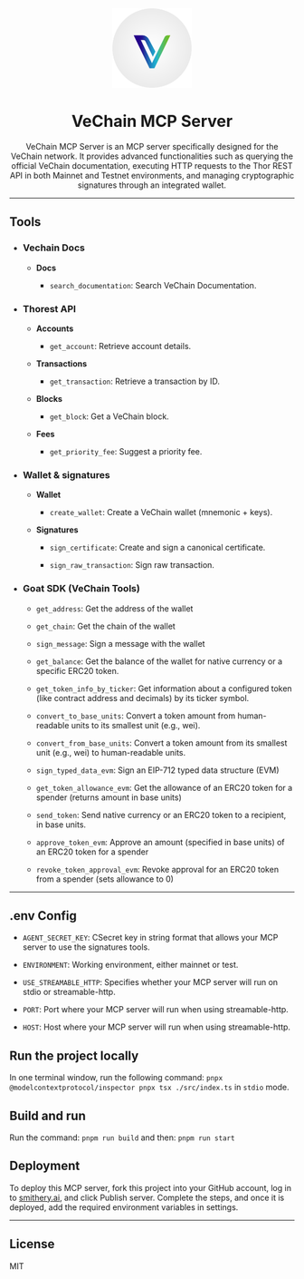 <div align="center">

<img src="./docs/images/isotipo-bg.png" alt="VeChain logo" width="140">

<p></p>

<h1>VeChain MCP Server</h1>

<p>VeChain MCP Server is an MCP server specifically designed for the VeChain network. It provides advanced functionalities such as querying the official VeChain documentation, executing HTTP requests to the Thor REST API in both Mainnet and Testnet environments, and managing cryptographic signatures through an integrated wallet.</p>

</div>

---

## Tools

- ### Vechain Docs 

    - **Docs**
        
        - `search_documentation`: Search VeChain Documentation.

- ### Thorest API

    - **Accounts**
        
        - `get_account`: Retrieve account details.

    - **Transactions**
        
        - `get_transaction`: Retrieve a transaction by ID.
        
    - **Blocks**
        
        - `get_block`: Get a VeChain block.
    
    - **Fees**
        
        - `get_priority_fee`: Suggest a priority fee.

- ### Wallet & signatures

    - **Wallet**
       
        - `create_wallet`: Create a VeChain wallet (mnemonic + keys).
    
    - **Signatures**
       
        - `sign_certificate`: Create and sign a canonical certificate.
       
        - `sign_raw_transaction`: Sign raw transaction.

- ### Goat SDK (VeChain Tools)

    - `get_address`: Get the address of the wallet
    
    - `get_chain`: Get the chain of the wallet
    
    - `sign_message`: Sign a message with the wallet
    
    - `get_balance`: Get the balance of the wallet for native currency or a specific ERC20 token.
    
    - `get_token_info_by_ticker`: Get information about a configured token (like contract address and decimals) by its ticker symbol.
    
    - `convert_to_base_units`: Convert a token amount from human-readable units to its smallest unit (e.g., wei).
    
    - `convert_from_base_units`: Convert a token amount from its smallest unit (e.g., wei) to human-readable units.
    
    - `sign_typed_data_evm`: Sign an EIP-712 typed data structure (EVM)
    
    - `get_token_allowance_evm`: Get the allowance of an ERC20 token for a spender (returns amount in base units)
    
    - `send_token`: Send native currency or an ERC20 token to a recipient, in base units.
    
    - `approve_token_evm`: Approve an amount (specified in base units) of an ERC20 token for a spender

    - `revoke_token_approval_evm`: Revoke approval for an ERC20 token from a spender (sets allowance to 0)


---

## .env Config

- `AGENT_SECRET_KEY`: CSecret key in string format that allows your MCP server to use the signatures tools.

- `ENVIRONMENT`: Working environment, either mainnet or test.

- `USE_STREAMABLE_HTTP`: Specifies whether your MCP server will run on stdio or streamable-http.

- `PORT`: Port where your MCP server will run when using streamable-http.

- `HOST`: Host where your MCP server will run when using streamable-http.

## Run the project locally

In one terminal window, run the following command: `pnpx @modelcontextprotocol/inspector pnpx tsx ./src/index.ts` in `stdio` mode.

## Build and run

Run the command: `pnpm run build` and then: `pnpm run start`

## Deployment

To deploy this MCP server, fork this project into your GitHub account, log in to [smithery.ai](https://smithery.ai/), and click Publish server. Complete the steps, and once it is deployed, add the required environment variables in settings.

---

## License

MIT